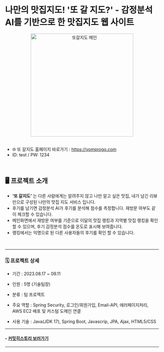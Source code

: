 # 나만의 맛집지도! '또 갈 지도?' - 감정분석AI를 기반으로 한 맛집지도 웹 사이트 
 <div align="center">

<img width="336" alt="또갈지도 메인" src="https://github.com/ryuahnee/yompro/assets/135402890/db1e3e10-239e-4b4a-b13e-fe1bbd5f4afb">

</div>

<br>

* 🌐 또 갈지도 홈페이지 바로가기 : https://yomprogo.com <br>
* ID: test / PW: 1234
<br>

## 🖥️ 프로젝트 소개

- **‘또 갈지도’** 는 다른 사람에게는 알려주지 않고 나만 알고 싶은 맛집, 내가 남긴 리뷰만으로 구성된 나만의 맛집 지도 서비스 입니다.
- 후기를 남기면 감정분석 AI가 후기를 분석해 점수를 측정합니다. 재방문 여부도 같이 체크할 수 있습니다.
- 메인화면에서 재방문 여부를 기준으로 이달의 맛집 랭킹과 지역별 맛집 랭킹을 확인 할 수 있으며, 후기 감정분석 점수를 온도로 표시해 보여줍니다.
- 랭킹에서는 익명으로 된 다른 사용자들의 후기를 확인 할 수 있습니다.

<br>






---

### 🗓️ 프로젝트 상세

* 기간 : 2023.08.17 ~ 09.11

* 인원 : 5명 (기술팀장)

* 분류 : 팀 프로젝트

* 주요 역할 : Spring Security, 로그인/회원가입, Email-API, 에러페이지처리, AWS EC2 배포 및 커스텀 도메인 연결

* 사용 기술 : Java(JDK 17), Spring Boot, Javascrip, JPA, Ajax, HTML5/CSS

---

#### ‣ [커밋히스토리 보러가기](https://github.com/ryuahnee/yompro/commits/user2)

---

